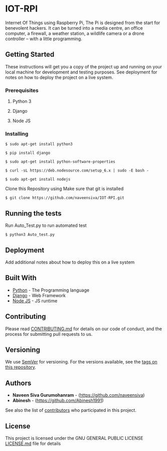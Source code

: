 # IOT-RPI

Internet Of Things using Raspberry Pi, The Pi is designed from the start for benevolent hackers. It can be turned into a media centre, an office computer, a firewall, a weather station, a wildlife camera or a drone controller – with a little programming.



## Getting Started

These instructions will get you a copy of the project up and running on your local machine for development and testing purposes. See deployment for notes on how to deploy the project on a live system.

### Prerequisites

1) Python 3 

2) Django 

3) Node JS


### Installing

```
$ sudo apt-get install python3

$ pip install django

$ sudo apt-get install python-software-properties

$ curl -sL https://deb.nodesource.com/setup_6.x | sudo -E bash -

$ sudo apt-get install nodejs
```

Clone this Repository using
Make sure that git is installed
```
$ git clone https://github.com/naveensiva/IOT-RPI.git
```


## Running the tests

Run Auto_Test.py to run automated test


```
$ python3 Auto_test.py
```


## Deployment

Add additional notes about how to deploy this on a live system

## Built With

* [Python](https://www.python.org/) - The Programming language
* [Django](https://www.djangoproject.com/) - Web Framework
* [Node JS](https://nodejs.org/en/) - JS runtime

## Contributing

Please read [CONTRIBUTING.md](https://github.com/naveensiva/IOT-RPI/blob/master/CONTRIBUTING.md) for details on our code of conduct, and the process for submitting pull requests to us.

## Versioning

We use [SemVer](http://semver.org/) for versioning. For the versions available, see the [tags on this repository](https://github.com/naveensiva/IOT-RPI/tags). 

## Authors

* **Naveen Siva Gurumohanram** - (https://github.com/naveensiva)
* **Abinesh** - (https://github.com/Abinesh1991)

See also the list of [contributors](https://github.com/naveensiva/IOT-RPI/contributors) who participated in this project.

## License

This project is licensed under the GNU GENERAL PUBLIC LICENSE [LICENSE.md](LICENSE) file for details

